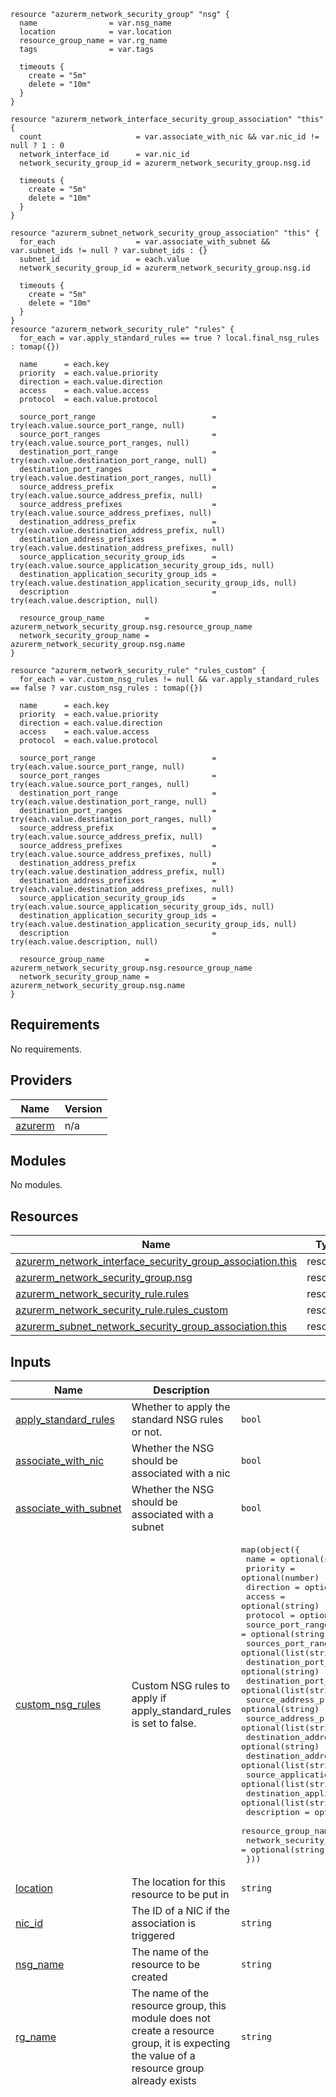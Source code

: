 ```hcl
resource "azurerm_network_security_group" "nsg" {
  name                = var.nsg_name
  location            = var.location
  resource_group_name = var.rg_name
  tags                = var.tags

  timeouts {
    create = "5m"
    delete = "10m"
  }
}

resource "azurerm_network_interface_security_group_association" "this" {
  count                     = var.associate_with_nic && var.nic_id != null ? 1 : 0
  network_interface_id      = var.nic_id
  network_security_group_id = azurerm_network_security_group.nsg.id

  timeouts {
    create = "5m"
    delete = "10m"
  }
}

resource "azurerm_subnet_network_security_group_association" "this" {
  for_each                  = var.associate_with_subnet && var.subnet_ids != null ? var.subnet_ids : {}
  subnet_id                 = each.value
  network_security_group_id = azurerm_network_security_group.nsg.id

  timeouts {
    create = "5m"
    delete = "10m"
  }
}
resource "azurerm_network_security_rule" "rules" {
  for_each = var.apply_standard_rules == true ? local.final_nsg_rules : tomap({})

  name      = each.key
  priority  = each.value.priority
  direction = each.value.direction
  access    = each.value.access
  protocol  = each.value.protocol

  source_port_range                          = try(each.value.source_port_range, null)
  source_port_ranges                         = try(each.value.source_port_ranges, null)
  destination_port_range                     = try(each.value.destination_port_range, null)
  destination_port_ranges                    = try(each.value.destination_port_ranges, null)
  source_address_prefix                      = try(each.value.source_address_prefix, null)
  source_address_prefixes                    = try(each.value.source_address_prefixes, null)
  destination_address_prefix                 = try(each.value.destination_address_prefix, null)
  destination_address_prefixes               = try(each.value.destination_address_prefixes, null)
  source_application_security_group_ids      = try(each.value.source_application_security_group_ids, null)
  destination_application_security_group_ids = try(each.value.destination_application_security_group_ids, null)
  description                                = try(each.value.description, null)

  resource_group_name         = azurerm_network_security_group.nsg.resource_group_name
  network_security_group_name = azurerm_network_security_group.nsg.name
}

resource "azurerm_network_security_rule" "rules_custom" {
  for_each = var.custom_nsg_rules != null && var.apply_standard_rules == false ? var.custom_nsg_rules : tomap({})

  name      = each.key
  priority  = each.value.priority
  direction = each.value.direction
  access    = each.value.access
  protocol  = each.value.protocol

  source_port_range                          = try(each.value.source_port_range, null)
  source_port_ranges                         = try(each.value.source_port_ranges, null)
  destination_port_range                     = try(each.value.destination_port_range, null)
  destination_port_ranges                    = try(each.value.destination_port_ranges, null)
  source_address_prefix                      = try(each.value.source_address_prefix, null)
  source_address_prefixes                    = try(each.value.source_address_prefixes, null)
  destination_address_prefix                 = try(each.value.destination_address_prefix, null)
  destination_address_prefixes               = try(each.value.destination_address_prefixes, null)
  source_application_security_group_ids      = try(each.value.source_application_security_group_ids, null)
  destination_application_security_group_ids = try(each.value.destination_application_security_group_ids, null)
  description                                = try(each.value.description, null)

  resource_group_name         = azurerm_network_security_group.nsg.resource_group_name
  network_security_group_name = azurerm_network_security_group.nsg.name
}
```
## Requirements

No requirements.

## Providers

| Name | Version |
|------|---------|
| <a name="provider_azurerm"></a> [azurerm](#provider\_azurerm) | n/a |

## Modules

No modules.

## Resources

| Name | Type |
|------|------|
| [azurerm_network_interface_security_group_association.this](https://registry.terraform.io/providers/hashicorp/azurerm/latest/docs/resources/network_interface_security_group_association) | resource |
| [azurerm_network_security_group.nsg](https://registry.terraform.io/providers/hashicorp/azurerm/latest/docs/resources/network_security_group) | resource |
| [azurerm_network_security_rule.rules](https://registry.terraform.io/providers/hashicorp/azurerm/latest/docs/resources/network_security_rule) | resource |
| [azurerm_network_security_rule.rules_custom](https://registry.terraform.io/providers/hashicorp/azurerm/latest/docs/resources/network_security_rule) | resource |
| [azurerm_subnet_network_security_group_association.this](https://registry.terraform.io/providers/hashicorp/azurerm/latest/docs/resources/subnet_network_security_group_association) | resource |

## Inputs

| Name | Description | Type | Default | Required |
|------|-------------|------|---------|:--------:|
| <a name="input_apply_standard_rules"></a> [apply\_standard\_rules](#input\_apply\_standard\_rules) | Whether to apply the standard NSG rules or not. | `bool` | `true` | no |
| <a name="input_associate_with_nic"></a> [associate\_with\_nic](#input\_associate\_with\_nic) | Whether the NSG should be associated with a nic | `bool` | `false` | no |
| <a name="input_associate_with_subnet"></a> [associate\_with\_subnet](#input\_associate\_with\_subnet) | Whether the NSG should be associated with a subnet | `bool` | `false` | no |
| <a name="input_custom_nsg_rules"></a> [custom\_nsg\_rules](#input\_custom\_nsg\_rules) | Custom NSG rules to apply if apply\_standard\_rules is set to false. | <pre>map(object({<br/>    name                                       = optional(string)<br/>    priority                                   = optional(number)<br/>    direction                                  = optional(string)<br/>    access                                     = optional(string)<br/>    protocol                                   = optional(string)<br/>    source_port_range                          = optional(string)<br/>    sources_port_ranges                        = optional(list(string))<br/>    destination_port_range                     = optional(string)<br/>    destination_port_ranges                    = optional(list(string))<br/>    source_address_prefix                      = optional(string)<br/>    source_address_prefixes                    = optional(list(string))<br/>    destination_address_prefix                 = optional(string)<br/>    destination_address_prefixes               = optional(list(string))<br/>    source_application_security_group_ids      = optional(list(string))<br/>    destination_application_security_group_ids = optional(list(string))<br/>    description                                = optional(string)<br/>    resource_group_name                        = optional(string)<br/>    network_security_group_name                = optional(string)<br/>  }))</pre> | `{}` | no |
| <a name="input_location"></a> [location](#input\_location) | The location for this resource to be put in | `string` | n/a | yes |
| <a name="input_nic_id"></a> [nic\_id](#input\_nic\_id) | The ID of a NIC if the association is triggered | `string` | `null` | no |
| <a name="input_nsg_name"></a> [nsg\_name](#input\_nsg\_name) | The name of the resource to be created | `string` | n/a | yes |
| <a name="input_rg_name"></a> [rg\_name](#input\_rg\_name) | The name of the resource group, this module does not create a resource group, it is expecting the value of a resource group already exists | `string` | n/a | yes |
| <a name="input_standard_nsg_rules"></a> [standard\_nsg\_rules](#input\_standard\_nsg\_rules) | Standard NSG rules supplied by the module, these are applied by default | <pre>map(object({<br/>    name                                       = optional(string)<br/>    priority                                   = optional(number)<br/>    direction                                  = optional(string)<br/>    access                                     = optional(string)<br/>    protocol                                   = optional(string)<br/>    source_port_range                          = optional(string)<br/>    sources_port_ranges                        = optional(list(string))<br/>    destination_port_range                     = optional(string)<br/>    destination_port_ranges                    = optional(list(string))<br/>    source_address_prefix                      = optional(string)<br/>    source_address_prefixes                    = optional(list(string))<br/>    destination_address_prefix                 = optional(string)<br/>    destination_address_prefixes               = optional(list(string))<br/>    source_application_security_group_ids      = optional(list(string))<br/>    destination_application_security_group_ids = optional(list(string))<br/>    description                                = optional(string)<br/>    resource_group_name                        = optional(string)<br/>    network_security_group_name                = optional(string)<br/>  }))</pre> | <pre>{<br/>  "AllowAzureActiveDirectoryOutbound": {<br/>    "access": "Allow",<br/>    "destination_address_prefix": "AzureActiveDirectory",<br/>    "destination_port_range": "*",<br/>    "direction": "Outbound",<br/>    "priority": 4050,<br/>    "protocol": "*",<br/>    "source_address_prefix": "*",<br/>    "source_port_range": "*"<br/>  },<br/>  "AllowAzureBackupOutbound": {<br/>    "access": "Allow",<br/>    "destination_address_prefix": "AzureBackup",<br/>    "destination_port_range": "*",<br/>    "direction": "Outbound",<br/>    "priority": 4045,<br/>    "protocol": "*",<br/>    "source_address_prefix": "*",<br/>    "source_port_range": "*"<br/>  },<br/>  "AllowAzureCloudOutbound": {<br/>    "access": "Allow",<br/>    "destination_address_prefix": "AzureCloud",<br/>    "destination_port_range": "*",<br/>    "direction": "Outbound",<br/>    "priority": 4040,<br/>    "protocol": "*",<br/>    "source_address_prefix": "*",<br/>    "source_port_range": "*"<br/>  },<br/>  "AllowAzureKeyVaultOutbound": {<br/>    "access": "Allow",<br/>    "destination_address_prefix": "AzureKeyVault",<br/>    "destination_port_range": "*",<br/>    "direction": "Outbound",<br/>    "priority": 4035,<br/>    "protocol": "*",<br/>    "source_address_prefix": "*",<br/>    "source_port_range": "*"<br/>  },<br/>  "AllowAzureLoadBalancerOutbound": {<br/>    "access": "Allow",<br/>    "destination_address_prefix": "AzureLoadBalancer",<br/>    "destination_port_range": "*",<br/>    "direction": "Outbound",<br/>    "priority": 4030,<br/>    "protocol": "*",<br/>    "source_address_prefix": "*",<br/>    "source_port_range": "*"<br/>  },<br/>  "AllowAzureMonitorOutbound": {<br/>    "access": "Allow",<br/>    "destination_address_prefix": "AzureMonitor",<br/>    "destination_port_range": "*",<br/>    "direction": "Outbound",<br/>    "priority": 4025,<br/>    "protocol": "*",<br/>    "source_address_prefix": "*",<br/>    "source_port_range": "*"<br/>  },<br/>  "AllowAzureStorageOutbound": {<br/>    "access": "Allow",<br/>    "destination_address_prefix": "Storage",<br/>    "destination_port_range": "*",<br/>    "direction": "Outbound",<br/>    "priority": 4020,<br/>    "protocol": "*",<br/>    "source_address_prefix": "*",<br/>    "source_port_range": "*"<br/>  },<br/>  "DenyAllInbound": {<br/>    "access": "Deny",<br/>    "destination_address_prefix": "*",<br/>    "destination_port_range": "*",<br/>    "direction": "Inbound",<br/>    "priority": 4096,<br/>    "protocol": "*",<br/>    "source_address_prefix": "*",<br/>    "source_port_range": "*"<br/>  }<br/>}</pre> | no |
| <a name="input_subnet_ids"></a> [subnet\_ids](#input\_subnet\_ids) | A map of subnet ids to pass | `map(string)` | `{}` | no |
| <a name="input_tags"></a> [tags](#input\_tags) | The tags assigned to the resource | `map(string)` | n/a | yes |

## Outputs

| Name | Description |
|------|-------------|
| <a name="output_final_nsg_rules"></a> [final\_nsg\_rules](#output\_final\_nsg\_rules) | The NSG rules list assigned as a variable |
| <a name="output_nsg_id"></a> [nsg\_id](#output\_nsg\_id) | The ID of the NSG |
| <a name="output_nsg_name"></a> [nsg\_name](#output\_nsg\_name) | The name of the NSG |
| <a name="output_nsg_network_interface_security_group_association_ids"></a> [nsg\_network\_interface\_security\_group\_association\_ids](#output\_nsg\_network\_interface\_security\_group\_association\_ids) | The IDs of the Network Interface Security Group Associations |
| <a name="output_nsg_rg_name"></a> [nsg\_rg\_name](#output\_nsg\_rg\_name) | The name of the resource group the nsg is in |
| <a name="output_nsg_subnet_association_ids"></a> [nsg\_subnet\_association\_ids](#output\_nsg\_subnet\_association\_ids) | The IDs of the Subnet Network Security Group Associations |
